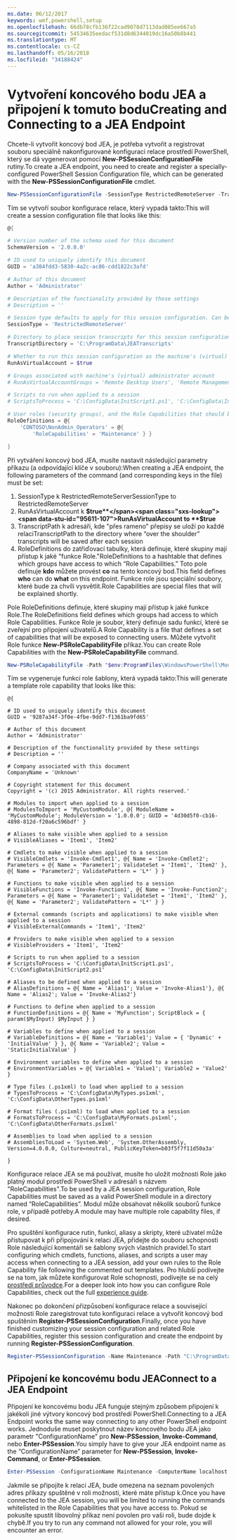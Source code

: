 ```yaml
---
ms.date: 06/12/2017
keywords: wmf,powershell,setup
ms.openlocfilehash: 66db78cfb136f22cad9078d7113dad085ee667a5
ms.sourcegitcommit: 54534635eedacf531d8d6344019dc16a50b8b441
ms.translationtype: MT
ms.contentlocale: cs-CZ
ms.lasthandoff: 05/16/2018
ms.locfileid: "34188424"
---
```

# <a name="creating-and-connecting-to-a-jea-endpoint"></a><span data-ttu-id="95611-102">Vytvoření koncového bodu JEA a připojení k tomuto bodu</span><span class="sxs-lookup"><span data-stu-id="95611-102">Creating and Connecting to a JEA Endpoint</span></span>
<span data-ttu-id="95611-103">Chcete-li vytvořit koncový bod JEA, je potřeba vytvořit a registrovat souboru speciálně nakonfigurované konfiguraci relace prostředí PowerShell, který se dá vygenerovat pomocí **New-PSSessionConfigurationFile** rutiny.</span><span class="sxs-lookup"><span data-stu-id="95611-103">To create a JEA endpoint, you need to create and register a specially-configured PowerShell Session Configuration file, which can be generated with the **New-PSSessionConfigurationFile** cmdlet.</span></span>

```powershell
New-PSSessionConfigurationFile -SessionType RestrictedRemoteServer -TranscriptDirectory "C:\ProgramData\JEATranscripts" -RunAsVirtualAccount -RoleDefinitions @{ 'CONTOSO\NonAdmin_Operators' = @{ RoleCapabilities = 'Maintenance' }} -Path "$env:ProgramData\JEAConfiguration\Demo.pssc"
```

<span data-ttu-id="95611-104">Tím se vytvoří soubor konfigurace relace, který vypadá takto:</span><span class="sxs-lookup"><span data-stu-id="95611-104">This will create a session configuration file that looks like this:</span></span>
```powershell
@{

# Version number of the schema used for this document
SchemaVersion = '2.0.0.0'

# ID used to uniquely identify this document
GUID = 'a384fdd3-5830-4a2c-ac86-cdd1822c3afd'

# Author of this document
Author = 'Administrator'

# Description of the functionality provided by these settings
# Description = ''

# Session type defaults to apply for this session configuration. Can be 'RestrictedRemoteServer' (recommended), 'Empty', or 'Default'
SessionType = 'RestrictedRemoteServer'

# Directory to place session transcripts for this session configuration
TranscriptDirectory = 'C:\ProgramData\JEATranscripts'

# Whether to run this session configuration as the machine's (virtual) administrator account
RunAsVirtualAccount = $true

# Groups associated with machine's (virtual) administrator account
# RunAsVirtualAccountGroups = 'Remote Desktop Users', 'Remote Management Users'

# Scripts to run when applied to a session
# ScriptsToProcess = 'C:\ConfigData\InitScript1.ps1', 'C:\ConfigData\InitScript2.ps1'

# User roles (security groups), and the Role Capabilities that should be applied to them when applied to a session
RoleDefinitions = @{
    'CONTOSO\NonAdmin_Operators' = @{
        'RoleCapabilities' = 'Maintenance' } }

}
```
<span data-ttu-id="95611-105">Při vytváření koncový bod JEA, musíte nastavit následující parametry příkazu (a odpovídající klíče v souboru):</span><span class="sxs-lookup"><span data-stu-id="95611-105">When creating a JEA endpoint, the following parameters of the command (and corresponding keys in the file) must be set:</span></span>
1.  <span data-ttu-id="95611-106">SessionType k RestrictedRemoteServer</span><span class="sxs-lookup"><span data-stu-id="95611-106">SessionType to RestrictedRemoteServer</span></span>
2.  <span data-ttu-id="95611-107">RunAsVirtualAccount k **$true**</span><span class="sxs-lookup"><span data-stu-id="95611-107">RunAsVirtualAccount to **$true**</span></span>
3.  <span data-ttu-id="95611-108">TranscriptPath k adresáři, kde "přes rameno" přepisy se uloží po každé relaci</span><span class="sxs-lookup"><span data-stu-id="95611-108">TranscriptPath to the directory where “over the shoulder” transcripts will be saved after each session</span></span>
4.  <span data-ttu-id="95611-109">RoleDefinitions do zatřiďovací tabulky, která definuje, které skupiny mají přístup k jaké "funkce Role."</span><span class="sxs-lookup"><span data-stu-id="95611-109">RoleDefinitions to a hashtable that defines which groups have access to which “Role Capabilities.”</span></span>  <span data-ttu-id="95611-110">Toto pole definuje **kdo** můžete provést **co** na tento koncový bod.</span><span class="sxs-lookup"><span data-stu-id="95611-110">This field defines **who** can do **what** on this endpoint.</span></span>   <span data-ttu-id="95611-111">Funkce role jsou speciální soubory, které bude za chvíli vysvětlit.</span><span class="sxs-lookup"><span data-stu-id="95611-111">Role Capabilities are special files that will be explained shortly.</span></span>


<span data-ttu-id="95611-112">Pole RoleDefinitions definuje, které skupiny mají přístup k jaké funkce Role.</span><span class="sxs-lookup"><span data-stu-id="95611-112">The RoleDefinitions field defines which groups had access to which Role Capabilities.</span></span>  <span data-ttu-id="95611-113">Funkce Role je soubor, který definuje sadu funkcí, které se zveřejní pro připojení uživatelů.</span><span class="sxs-lookup"><span data-stu-id="95611-113">A Role Capability is a file that defines a set of capabilities that will be exposed to connecting users.</span></span>  <span data-ttu-id="95611-114">Můžete vytvořit Role funkce **New-PSRoleCapabilityFile** příkaz.</span><span class="sxs-lookup"><span data-stu-id="95611-114">You can create Role Capabilities with the **New-PSRoleCapabilityFile** command.</span></span>

```powershell
New-PSRoleCapabilityFile -Path "$env:ProgramFiles\WindowsPowerShell\Modules\DemoModule\RoleCapabilities\Maintenance.psrc"
```

<span data-ttu-id="95611-115">Tím se vygeneruje funkci role šablony, která vypadá takto:</span><span class="sxs-lookup"><span data-stu-id="95611-115">This will generate a template role capability that looks like this:</span></span>
```
@{

# ID used to uniquely identify this document
GUID = '9287a34f-3f0e-4fbe-9dd7-f1361ba9fd65'

# Author of this document
Author = 'Administrator'

# Description of the functionality provided by these settings
# Description = ''

# Company associated with this document
CompanyName = 'Unknown'

# Copyright statement for this document
Copyright = '(c) 2015 Administrator. All rights reserved.'

# Modules to import when applied to a session
# ModulesToImport = 'MyCustomModule', @{ ModuleName = 'MyCustomModule'; ModuleVersion = '1.0.0.0'; GUID = '4d30d5f0-cb16-4898-812d-f20a6c596bdf' }

# Aliases to make visible when applied to a session
# VisibleAliases = 'Item1', 'Item2'

# Cmdlets to make visible when applied to a session
# VisibleCmdlets = 'Invoke-Cmdlet1', @{ Name = 'Invoke-Cmdlet2'; Parameters = @{ Name = 'Parameter1'; ValidateSet = 'Item1', 'Item2' }, @{ Name = 'Parameter2'; ValidatePattern = 'L*' } }

# Functions to make visible when applied to a session
# VisibleFunctions = 'Invoke-Function1', @{ Name = 'Invoke-Function2'; Parameters = @{ Name = 'Parameter1'; ValidateSet = 'Item1', 'Item2' }, @{ Name = 'Parameter2'; ValidatePattern = 'L*' } }

# External commands (scripts and applications) to make visible when applied to a session
# VisibleExternalCommands = 'Item1', 'Item2'

# Providers to make visible when applied to a session
# VisibleProviders = 'Item1', 'Item2'

# Scripts to run when applied to a session
# ScriptsToProcess = 'C:\ConfigData\InitScript1.ps1', 'C:\ConfigData\InitScript2.ps1'

# Aliases to be defined when applied to a session
# AliasDefinitions = @{ Name = 'Alias1'; Value = 'Invoke-Alias1'}, @{ Name = 'Alias2'; Value = 'Invoke-Alias2'}

# Functions to define when applied to a session
# FunctionDefinitions = @{ Name = 'MyFunction'; ScriptBlock = { param($MyInput) $MyInput } }

# Variables to define when applied to a session
# VariableDefinitions = @{ Name = 'Variable1'; Value = { 'Dynamic' + 'InitialValue' } }, @{ Name = 'Variable2'; Value = 'StaticInitialValue' }

# Environment variables to define when applied to a session
# EnvironmentVariables = @{ Variable1 = 'Value1'; Variable2 = 'Value2' }

# Type files (.ps1xml) to load when applied to a session
# TypesToProcess = 'C:\ConfigData\MyTypes.ps1xml', 'C:\ConfigData\OtherTypes.ps1xml'

# Format files (.ps1xml) to load when applied to a session
# FormatsToProcess = 'C:\ConfigData\MyFormats.ps1xml', 'C:\ConfigData\OtherFormats.ps1xml'

# Assemblies to load when applied to a session
# AssembliesToLoad = 'System.Web', 'System.OtherAssembly, Version=4.0.0.0, Culture=neutral, PublicKeyToken=b03f5f7f11d50a3a'

}

```
<span data-ttu-id="95611-116">Konfigurace relace JEA se má používat, musíte ho uložit možnosti Role jako platný modul prostředí PowerShell v adresáři s názvem "RoleCapabilities".</span><span class="sxs-lookup"><span data-stu-id="95611-116">To be used by a JEA session configuration, Role Capabilities must be saved as a valid PowerShell module in a directory named “RoleCapabilities”.</span></span> <span data-ttu-id="95611-117">Modul může obsahovat několik souborů funkce role, v případě potřeby.</span><span class="sxs-lookup"><span data-stu-id="95611-117">A module may have multiple role capability files, if desired.</span></span>

<span data-ttu-id="95611-118">Pro spuštění konfigurace rutin, funkcí, aliasy a skripty, které uživatel může přistupovat k při připojování k relaci JEA, přidejte do souboru schopnosti Role následující komentáři se šablony svých vlastních pravidel.</span><span class="sxs-lookup"><span data-stu-id="95611-118">To start configuring which cmdlets, functions, aliases, and scripts a user may access when connecting to a JEA session, add your own rules to the Role Capability file following the commented out templates.</span></span> <span data-ttu-id="95611-119">Pro hlubší podívejte se na tom, jak můžete konfigurovat Role schopnosti, podívejte se na celý [prostředí průvodce](http://aka.ms/JEA).</span><span class="sxs-lookup"><span data-stu-id="95611-119">For a deeper look into how you can configure Role Capabilities, check out the full [experience guide](http://aka.ms/JEA).</span></span>

<span data-ttu-id="95611-120">Nakonec po dokončení přizpůsobení konfigurace relace a související možnosti Role zaregistrovat tuto konfiguraci relace a vytvořit koncový bod spuštěním **Register-PSSessionConfiguration**.</span><span class="sxs-lookup"><span data-stu-id="95611-120">Finally, once you have finished customizing your session configuration and related Role Capabilities, register this session configuration and create the endpoint by running **Register-PSSessionConfiguration**.</span></span>

```powershell
Register-PSSessionConfiguration -Name Maintenance -Path "C:\ProgramData\JEAConfiguration\Demo.pssc"
```

## <a name="connect-to-a-jea-endpoint"></a><span data-ttu-id="95611-121">Připojení ke koncovému bodu JEA</span><span class="sxs-lookup"><span data-stu-id="95611-121">Connect to a JEA Endpoint</span></span>
<span data-ttu-id="95611-122">Připojení ke koncovému bodu JEA funguje stejným způsobem připojení k jakékoli jiné výtvory koncový bod prostředí PowerShell.</span><span class="sxs-lookup"><span data-stu-id="95611-122">Connecting to a JEA Endpoint works the same way connecting to any other PowerShell endpoint works.</span></span>  <span data-ttu-id="95611-123">Jednoduše muset poskytnout název koncového bodu JEA jako parametr "ConfigurationName" pro **New-PSSession**, **Invoke-Command**, nebo **Enter-PSSession**.</span><span class="sxs-lookup"><span data-stu-id="95611-123">You simply have to give your JEA endpoint name as the “ConfigurationName” parameter for **New-PSSession**, **Invoke-Command**, or **Enter-PSSession**.</span></span>

```powershell
Enter-PSSession -ConfigurationName Maintenance -ComputerName localhost
```
<span data-ttu-id="95611-124">Jakmile se připojíte k relaci JEA, bude omezena na seznam povolených adres příkazy spuštěné v roli možnosti, které máte přístup k.</span><span class="sxs-lookup"><span data-stu-id="95611-124">Once you have connected to the JEA session, you will be limited to running the commands whitelisted in the Role Capabilities that you have access to.</span></span> <span data-ttu-id="95611-125">Pokud se pokusíte spustit libovolný příkaz není povolen pro vaši roli, bude dojde k chybě.</span><span class="sxs-lookup"><span data-stu-id="95611-125">If you try to run any command not allowed for your role, you will encounter an error.</span></span>
